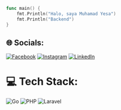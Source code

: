 ```go
func main() {
	fmt.Println("Halo, saya Muhamad Yesa")
	fmt.Println("Backend")
}
```

## 🌐 Socials:
[![Facebook](https://img.shields.io/badge/Facebook-%231877F2.svg?logo=Facebook&logoColor=white)](https://www.facebook.com/profile.php?id=61570099032893)
[![Instagram](https://img.shields.io/badge/Instagram-%23E4405F.svg?logo=Instagram&logoColor=white)](https://instagram.com/nullablenone)
[![LinkedIn](https://img.shields.io/badge/LinkedIn-%230077B5.svg?logo=linkedin&logoColor=white)](https://www.linkedin.com/in/muhamad-yesa/)

# 💻 Tech Stack:
![Go](https://img.shields.io/badge/go-%2300ADD8.svg?style=for-the-badge&logo=go&logoColor=white)
![PHP](https://img.shields.io/badge/php-%23777BB4.svg?style=for-the-badge&logo=php&logoColor=white)
![Laravel](https://img.shields.io/badge/laravel-%23FF2D20.svg?style=for-the-badge&logo=laravel&logoColor=white)

